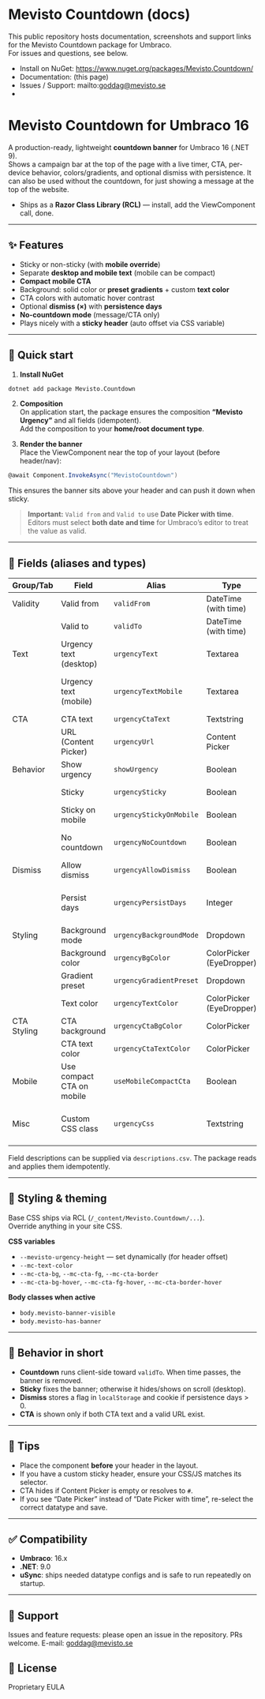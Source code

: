 ﻿# Mevisto Countdown (docs)
This public repository hosts documentation, screenshots and support links
for the Mevisto Countdown package for Umbraco.  
For issues and questions, see below.

- Install on NuGet: https://www.nuget.org/packages/Mevisto.Countdown/
- Documentation: (this page)
- Issues / Support: mailto:goddag@mevisto.se
- 
# Mevisto Countdown for Umbraco 16

A production-ready, lightweight **countdown banner** for Umbraco 16 (.NET 9).  
Shows a campaign bar at the top of the page with a live timer, CTA, per-device behavior, colors/gradients, and optional dismiss with persistence.
It can also be used without the countdown, for just showing a message at the top of the website.
- Ships as a **Razor Class Library (RCL)** — install, add the ViewComponent call, done.

---

## ✨ Features

- Sticky or non-sticky (with **mobile override**)
- Separate **desktop and mobile text** (mobile can be compact)
- **Compact mobile CTA**
- Background: solid color or **preset gradients** + custom **text color**
- CTA colors with automatic hover contrast
- Optional **dismiss (×)** with **persistence days**
- **No-countdown mode** (message/CTA only)
- Plays nicely with a **sticky header** (auto offset via CSS variable)

---

## 🚀 Quick start

1) **Install NuGet**
```bash
dotnet add package Mevisto.Countdown
```

2) **Composition**  
On application start, the package ensures the composition **“Mevisto Urgency”** and all fields (idempotent).  
Add the composition to your **home/root document type**.

3) **Render the banner**  
Place the ViewComponent near the top of your layout (before header/nav):
```csharp
@await Component.InvokeAsync("MevistoCountdown")
```
This ensures the banner sits above your header and can push it down when sticky.

> **Important:** `Valid from` and `Valid to` use **Date Picker with time**.  
> Editors must select **both date and time** for Umbraco’s editor to treat the value as valid.

---

## 🔧 Fields (aliases and types)

| Group/Tab | Field | Alias | Type | Notes |
|---|---|---|---|---|
| Validity | Valid from | `validFrom` | DateTime (with time) | Campaign start |
|  | Valid to | `validTo` | DateTime (with time) | Countdown target |
| Text | Urgency text (desktop) | `urgencyText` | Textarea | HTML allowed |
|  | Urgency text (mobile) | `urgencyTextMobile` | Textarea | Falls back to desktop text if empty |
| CTA | CTA text | `urgencyCtaText` | Textstring | Button label |
|  | URL (Content Picker) | `urgencyUrl` | Content Picker | If empty → CTA is hidden |
| Behavior | Show urgency | `showUrgency` | Boolean | Turns the banner on |
|  | Sticky | `urgencySticky` | Boolean | Fix the banner |
|  | Sticky on mobile | `urgencyStickyOnMobile` | Boolean | Override for mobile |
|  | No countdown | `urgencyNoCountdown` | Boolean | Show without timer |
| Dismiss | Allow dismiss | `urgencyAllowDismiss` | Boolean | Show close button |
|  | Persist days | `urgencyPersistDays` | Integer | 0 = no memory; >0 stores dismissal |
| Styling | Background mode | `urgencyBackgroundMode` | Dropdown | `none` \| `color` \| `gradient` |
|  | Background color | `urgencyBgColor` | ColorPicker (EyeDropper) | Used when mode=`color` |
|  | Gradient preset | `urgencyGradientPreset` | Dropdown | Named presets |
|  | Text color | `urgencyTextColor` | ColorPicker (EyeDropper) | Optional |
| CTA Styling | CTA background | `urgencyCtaBgColor` | ColorPicker | Optional |
|  | CTA text color | `urgencyCtaTextColor` | ColorPicker | Optional |
| Mobile | Use compact CTA on mobile | `useMobileCompactCta` | Boolean | Small icon-like button |
| Misc | Custom CSS class | `urgencyCss` | Textstring | Additional classes on root element |

Field descriptions can be supplied via `descriptions.csv`. The package reads and applies them idempotently.

---

## 🎨 Styling & theming

Base CSS ships via RCL (`/_content/Mevisto.Countdown/...`).  
Override anything in your site CSS.

**CSS variables**
- `--mevisto-urgency-height` — set dynamically (for header offset)
- `--mc-text-color`
- `--mc-cta-bg`, `--mc-cta-fg`, `--mc-cta-border`
- `--mc-cta-bg-hover`, `--mc-cta-fg-hover`, `--mc-cta-border-hover`

**Body classes when active**
- `body.mevisto-banner-visible`
- `body.mevisto-has-banner`

---

## 🧠 Behavior in short

- **Countdown** runs client-side toward `validTo`. When time passes, the banner is removed.
- **Sticky** fixes the banner; otherwise it hides/shows on scroll (desktop).
- **Dismiss** stores a flag in `localStorage` and cookie if persistence days > 0.
- **CTA** is shown only if both CTA text and a valid URL exist.

---

## 🧪 Tips

- Place the component **before** your header in the layout.
- If you have a custom sticky header, ensure your CSS/JS matches its selector.
- CTA hides if Content Picker is empty or resolves to `#`.
- If you see “Date Picker” instead of “Date Picker with time”, re-select the correct datatype and save.

---

## ✅ Compatibility

- **Umbraco**: 16.x  
- **.NET**: 9.0  
- **uSync**: ships needed datatype configs and is safe to run repeatedly on startup.

---

## 🤝 Support

Issues and feature requests: please open an issue in the repository. PRs welcome.
E-mail: goddag@mevisto.se

## 📄 License

Proprietary EULA 

